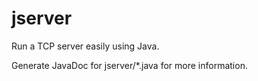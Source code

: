 # jserver
Run a TCP server easily using Java.

Generate JavaDoc for jserver/*.java for more information.
